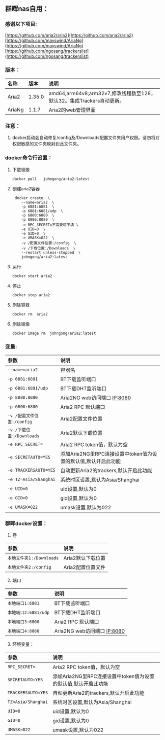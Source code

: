 ## 群晖nas自用：

### 感谢以下项目:

[https://github.com/aria2/aria2](https://github.com/aria2/aria2)                        
[https://github.com/mayswind/AriaNg](https://github.com/mayswind/AriaNg)             
[https://github.com/ngosang/trackerslist](https://github.com/ngosang/trackerslist)

### 版本：

|名称|版本|说明|
|:-|:-|:-|
|Aria2|1.35.0|amd64;arm64v8;arm32v7,修改线程数至128，默认32。集成Trackers自动更新。|
|AriaNg|1.1.7|Aria2的web管理界面|

### 注意：

1. docker启动会自动修复/config及/Downloads配置文件夹用户权限。请勿将对权限敏感的文件夹映射到此文件夹。

### docker命令行设置：

1. 下载镜像

       docker pull   johngong/aria2:latest

2. 创建aria2容器

        docker create  \
           --name=aria2  \
           -p 6881:6881  \
           -p 6881:6881/udp  \
           -p 6800:6800  \
           -p 8080:8080  \
           -e RPC_SECRET=不需要可不填 \
           -e UID=0  \
           -e GID=0  \
           -e UMASK=022  \
           -v /配置文件位置:/config  \
           -v /下载位置:/Downloads  \
           --restart unless-stopped  \
           johngong/aria2:latest


3. 运行

       docker start aria2

4. 停止

       docker stop aria2

5. 删除容器

       docker rm  aria2

6. 删除镜像

       docker image rm  johngong/aria2:latest

### 变量:

|参数|说明|
|:-|:-|
| `--name=aria2` |容器名|
| `-p 6881:6881` |BT下载监听端口|
| `-p 6881:6881/udp` |BT下载DHT监听端口
| `-p 8080:8080 ` | Aria2NG web访问端口 [IP:8080](IP:8080)|
| `-p 6800:6800` |Aria2 RPC 默认端口|
| `-v /配置文件位置:/config` |Aria2配置文件位置|
| `-v /下载位置:/Downloads` |Aria2默认下载位置|
| `-e RPC_SECRET=` |Aria2 RPC token值，默认为空|
| `-e SECRETAUTO=YES` |添加Aria2NG里RPC连接设置中token值为设置的默认值,默认开启此功能|
| `-e TRACKERSAUTO=YES` |自动更新Aria2的trackers,默认开启此功能|
| `-e TZ=Asia/Shanghai` |系统时区设置,默认为Asia/Shanghai|
| `-e UID=0` |uid设置,默认为0|
| `-e GID=0` |gid设置,默认为0|
| `-e UMASK=022` |umask设置,默认为022|

### 群晖docker设置：

1. 卷

|参数|说明|
|:-|:-|
| `本地文件夹1:/Downloads` |Aria2默认下载位置|
| `本地文件夹2:/config` |Aria2配置位置文件|

2. 端口

|参数|说明|
|:-|:-|
| `本地端口1:6881` |BT下载监听端口|
| `本地端口2:6881/udp` |BT下载DHT监听端口|
| `本地端口3:6800` |Aria2 RPC 默认端口|
| `本地端口4:8080` |Aria2NG web访问端口 [IP:8080](IP:8080)|

3. 环境变量：

|参数|说明|
|:-|:-|
| `RPC_SECRET=` |Aria2 RPC token值，默认为空|
| `SECRETAUTO=YES` |添加Aria2NG里RPC连接设置中token值为设置的默认值,默认开启此功能|
| `TRACKERSAUTO=YES` |自动更新Aria2的trackers,默认开启此功能|
| `TZ=Asia/Shanghai` |系统时区设置,默认为Asia/Shanghai |
| `UID=0` |uid设置,默认为0|
| `GID=0` |gid设置,默认为0|
| `UMASK=022` |umask设置,默认为022|
